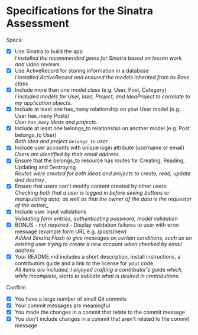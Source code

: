 # Specifications for the Sinatra Assessment

Specs:
- [x] Use Sinatra to build the app  
_I installed the recommended gems for Sinatra based on lesson work and video reviews._
- [x] Use ActiveRecord for storing information in a database  
_I installed ActiveRecord and ensured the models inherited from its Base class._
- [x] Include more than one model class (e.g. User, Post, Category)  
_I included models for User, Idea, Project, and IdeaProject to correlate to my application objects._
- [x] Include at least one has_many relationship on your User model (e.g. User has_many Posts)  
_User `has_many` ideas and projects._
- [x] Include at least one belongs_to relationship on another model (e.g. Post belongs_to User)  
_Both idea and project `belongs_to` user._
- [x] Include user accounts with unique login attribute (username or email)  
_Users are identified by their email address._
- [x] Ensure that the belongs_to resource has routes for Creating, Reading, Updating and Destroying  
_Routes were created for both ideas and projects to create, read, update and destroy__
- [x] Ensure that users can't modify content created by other users  
_Checking both that a user is logged in before seeing buttons or manipulating data, as well as that the owner of the data is the requestor of the action__
- [x] Include user input validations  
_Validating form entries, authenticating password, model validation_
- [x] BONUS - not required - Display validation failures to user with error message (example form URL e.g. /posts/new)  
_Added Sinatra Flash to give messages on certain conditions, such as an existing user trying to create a new account when checked by email address_
- [x] Your README.md includes a short description, install instructions, a contributors guide and a link to the license for your code  
_All items are included; I enjoyed crafting a contributor's guide which, while incomplete, starts to indicate what is desired in contributions._

Confirm
- [x] You have a large number of small Git commits
- [x] Your commit messages are meaningful
- [x] You made the changes in a commit that relate to the commit message
- [x] You don't include changes in a commit that aren't related to the commit message
